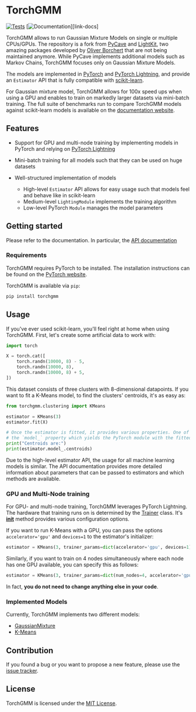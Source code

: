 # TorchGMM

[![Tests][badge-tests]][link-tests]
[![Documentation][badge-docs]][link-docs]

[badge-tests]: https://img.shields.io/github/actions/workflow/status/CSOgroup/torchgmm/test.yaml?branch=main
[link-tests]: https://github.com/CSOgroup/torchgmm/actions/workflows/test.yml
[badge-docs]: https://img.shields.io/readthedocs/torchgmm

TorchGMM allows to run Gaussian Mixture Models on single or multiple CPUs/GPUs.
The repository is a fork from [PyCave](https://github.com/borchero/pycave) and [LightKit](https://github.com/borchero/lightkit), two amazing packages developed by [Oliver Borchert](https://github.com/borchero) that are not being maintained anymore.
While PyCave implements additional models such as Markov Chains, TorchGMM focuses only on Gaussian Mixture Models.

The models are implemented in [PyTorch](https://pytorch.org/) and [PyTorch Lightning](https://lightning.ai/docs/pytorch/stable/), and provide an `Estimator` API
that is fully compatible with [scikit-learn](https://scikit-learn.org/stable/).

For Gaussian mixture model, TorchGMM allows for 100x speed ups when using a GPU and enables to train
on markedly larger datasets via mini-batch training. The full suite of benchmarks run to compare
TorchGMM models against scikit-learn models is available on the
[documentation website](https://pycave.borchero.com/sites/benchmark.html).

## Features

-   Support for GPU and multi-node training by implementing models in PyTorch and relying on
    [PyTorch Lightning](https://lightning.ai/docs/pytorch/stable/)
-   Mini-batch training for all models such that they can be used on huge datasets
-   Well-structured implementation of models

    -   High-level `Estimator` API allows for easy usage such that models feel and behave like in
        scikit-learn
    -   Medium-level `LightingModule` implements the training algorithm
    -   Low-level PyTorch `Module` manages the model parameters

## Getting started

Please refer to the documentation. In particular, the [API documentation](https://pycave.borchero.com/sites/api.html)

### Requirements

TorchGMM requires PyTorch to be installed. The installation instructions can be found on the
[PyTorch website](https://pytorch.org/get-started/locally/).

TorchGMM is available via `pip`:

```bash
pip install torchgmm
```

## Usage

If you've ever used scikit-learn, you'll feel right at home when using TorchGMM. First, let's create
some artificial data to work with:

```python
import torch

X = torch.cat([
    torch.randn(10000, 8) - 5,
    torch.randn(10000, 8),
    torch.randn(10000, 8) + 5,
])
```

This dataset consists of three clusters with 8-dimensional datapoints. If you want to fit a K-Means
model, to find the clusters' centroids, it's as easy as:

```python
from torchgmm.clustering import KMeans

estimator = KMeans(3)
estimator.fit(X)

# Once the estimator is fitted, it provides various properties. One of them is
# the `model_` property which yields the PyTorch module with the fitted parameters.
print("Centroids are:")
print(estimator.model_.centroids)
```

Due to the high-level estimator API, the usage for all machine learning models is similar. The API
documentation provides more detailed information about parameters that can be passed to estimators
and which methods are available.

### GPU and Multi-Node training

For GPU- and multi-node training, TorchGMM leverages PyTorch Lightning. The hardware that training
runs on is determined by the
[Trainer](https://pytorch-lightning.readthedocs.io/en/latest/api/pytorch_lightning.trainer.trainer.html#pytorch_lightning.trainer.trainer.Trainer)
class. It's
[**init**](https://pytorch-lightning.readthedocs.io/en/latest/api/pytorch_lightning.trainer.trainer.html#pytorch_lightning.trainer.trainer.Trainer.__init__)
method provides various configuration options.

If you want to run K-Means with a GPU, you can pass the options `accelerator='gpu'` and `devices=1`
to the estimator's initializer:

```python
estimator = KMeans(3, trainer_params=dict(accelerator='gpu', devices=1))
```

Similarly, if you want to train on 4 nodes simultaneously where each node has one GPU available,
you can specify this as follows:

```python
estimator = KMeans(3, trainer_params=dict(num_nodes=4, accelerator='gpu', devices=1))
```

In fact, **you do not need to change anything else in your code**.

### Implemented Models

Currently, TorchGMM implements two different models:

-   [GaussianMixture](https://pycave.borchero.com/sites/generated/bayes/gmm/pycave.bayes.GaussianMixture.html)
-   [K-Means](https://pycave.borchero.com/sites/generated/clustering/kmeans/pycave.clustering.KMeans.html)

## Contribution

If you found a bug or you want to propose a new feature, please use the [issue tracker](https://github.com/CSOgroup/cellcharter/issues).

## License

TorchGMM is licensed under the [MIT License](https://github.com/marcovarrone/torchgmm/blob/main/LICENSE).
